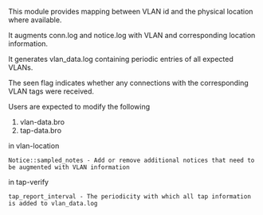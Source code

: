 This module provides mapping between VLAN id and the physical location where available.

It augments conn.log and notice.log with VLAN and corresponding location information.

It generates vlan_data.log containing periodic entries of all expected VLANs.

The seen flag indicates whether any connections with the corresponding VLAN tags were received.

Users are expected to modify the following
1. vlan-data.bro
2. tap-data.bro

in vlan-location
    
    Notice::sampled_notes - Add or remove additional notices that need to be augmented with VLAN information

in tap-verify
    
    tap_report_interval - The periodicity with which all tap information is added to vlan_data.log

